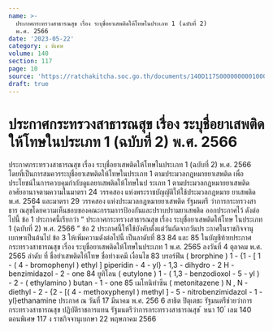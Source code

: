 ```yaml
---
name: >-
  ประกาศกระทรวงสาธารณสุข เรื่อง ระบุชื่อยาเสพติดให้โทษในประเภท 1 (ฉบับที่ 2)
  พ.ศ. 2566
date: '2023-05-22'
category: ง พิเศษ
volume: 140
section: 117
page: 10
source: 'https://ratchakitcha.soc.go.th/documents/140D117S0000000001000.pdf'
draft: true
---
```


# ประกาศกระทรวงสาธารณสุข เรื่อง ระบุชื่อยาเสพติดให้โทษในประเภท 1 (ฉบับที่ 2) พ.ศ. 2566

ประกาศกระทรวงสาธารณสุข เรื่อง ระบุชื่อยาเสพติดให้โทษในประเภท 1 (ฉบับที่ 2) พ.ศ. 2566 โดยที่เป็นการสมควรระบุชื่อยาเสพติดให้โทษในประเภท 1 ตามประมวลกฎหมายยาเสพติด เพื่อประโยชน์ในการควบคุมกำกับดูแลยาเสพติดให้โทษในป ระเภท 1 ตามประมวลกฎหมายยาเสพติด อาศัยอานาจตามความในมาตรา 24 วรรคสอง แห่งพระราชบัญญัติให้ใช้ประมวลกฎหมาย ยาเสพติด พ.ศ. 2564 และมาตรา 29 วรรคสอง แห่งประมวลกฎหมายยาเสพติด รัฐมนตรี ว่าการกระทรวงสาธาร ณสุขโดยความเห็นชอบของคณะกรรมการป้องกันและปราบปรามยาเสพติด ออกประกาศไว้ ดังต่อไปนี้ ข้อ 1 ประกาศนี้เรียกว่า “ ประกาศกระทรวงสาธารณสุข เรื่อง ระบุชื่อยาเสพติดให้โทษ ในประเภท 1 (ฉบับที่ 2) พ.ศ. 2566 ” ข้อ 2 ประกาศนี้ให้ใช้บังคับตั้งแต่วันถัดจากวันปร ะกาศในราชกิจจานุเบกษาเป็นต้นไป ข้อ 3 ให้เพิ่มความดังต่อไปนี้ เป็นลาดับที่ 83 84 และ 85 ในบัญชีท้ายประกาศ กระทรวงสาธารณสุข เรื่อง ระบุชื่อยาเสพติดให้โทษในประเภท 1 พ.ศ. 2565 ลงวันที่ 4 ตุลาคม พ.ศ. 2565 ลําดับ ที่ ชื่อยําเสพติดให้โทษ ชื่อทํางเคมี เงื่อนไข 83 บรอร์ฟีน ( brorphine ) 1 - {1 - [ 1 - ( 4 - bromophenyl ) ethyl ] piperidin - 4 - yl} - 1,3 - dihydro - 2 H - benzimidazol - 2 - one 84 ยูทิโลน ( eutylone ) 1 - ( 1,3 - benzodioxol - 5 - yl ) - 2 - ( ethylamino ) butan - 1 - one 85 เมโทนิทําซีน ( metonitazene ) N , N - diethyl - 2 - {2 - [( 4 - methoxyphenyl ) methyl ] - 5 - nitrobenzimidazol - 1 - yl}ethanamine ประกาศ ณ วันที่ 17 มีนาคม พ.ศ. 256 6 สาธิต ปิตุเตชะ รัฐมนตรีช่วยว่าการกระทรวงสาธารณสุข ปฏิบัติราชการแทน รัฐมนตรีว่าการกระทรวงสาธารณสุข ้ หนา 10 ่ เลม 140 ตอนพิเศษ 117 ง ราชกิจจานุเบกษา 22 พฤษภาคม 2566
